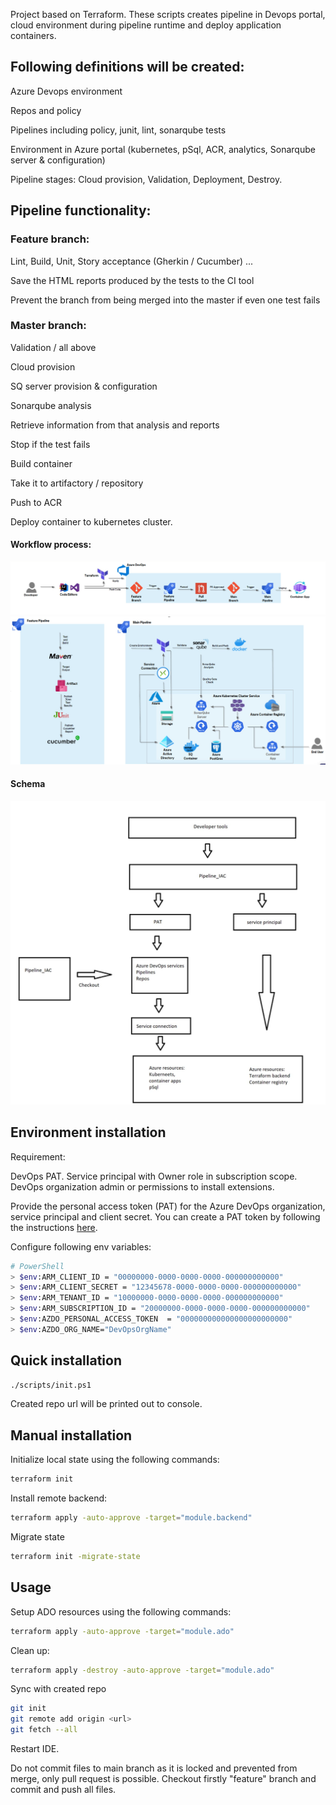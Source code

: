 
Project based on Terraform. These scripts creates pipeline in Devops portal, cloud environment during pipeline runtime and deploy application containers.

## Following definitions will be created:

Azure Devops environment

Repos and policy 

Pipelines including policy, junit, lint, sonarqube tests

Environment in Azure portal (kubernetes, pSql, ACR, analytics, Sonarqube server & configuration)

Pipeline stages: Cloud provision, Validation, Deployment, Destroy.

## Pipeline functionality:

### Feature branch:

Lint,
Build,
Unit,
Story acceptance (Gherkin / Cucumber) ...

Save the HTML reports produced by the tests to the CI tool

Prevent the branch from being merged into the master if even one test fails

### Master branch:

Validation / all above

Cloud provision

SQ server provision & configuration

Sonarqube analysis

Retrieve information from that analysis and reports 

Stop if the test fails

Build container

Take it to artifactory / repository

Push to ACR

Deploy container to kubernetes cluster.

#### Workflow process:
![img_1.png](img_1.png)
![img.png](img.png)

#### Schema
![img_2.png](img_2.png)
## Environment installation


Requirement:

DevOps PAT.
Service principal with Owner role in subscription scope.
DevOps organization admin or permissions to install extensions.


Provide the personal access token (PAT) for the Azure DevOps organization, service principal and client secret. You can create a PAT token by following the instructions [here](https://docs.microsoft.com/en-us/azure/devops/organizations/accounts/use-personal-access-tokens-to-authenticate?view=azure-devops&tabs=preview-page).



Configure following env variables:
```bash 
# PowerShell
> $env:ARM_CLIENT_ID = "00000000-0000-0000-0000-000000000000"
> $env:ARM_CLIENT_SECRET = "12345678-0000-0000-0000-000000000000"
> $env:ARM_TENANT_ID = "10000000-0000-0000-0000-000000000000"
> $env:ARM_SUBSCRIPTION_ID = "20000000-0000-0000-0000-000000000000"
> $env:AZDO_PERSONAL_ACCESS_TOKEN  = "000000000000000000000000"
> $env:AZDO_ORG_NAME="DevOpsOrgName"

``` 

## Quick installation

```bash 
./scripts/init.ps1
``` 

Created repo url will be printed out to console.

## Manual installation

Initialize local state using the following commands:
```bash 
terraform init
``` 
Install remote backend:
```bash 
terraform apply -auto-approve -target="module.backend"
```
Migrate state
```bash 
terraform init -migrate-state 
```


## Usage

Setup ADO resources using the following commands:
```bash 
terraform apply -auto-approve -target="module.ado"   
```
Clean up:
```bash
terraform apply -destroy -auto-approve -target="module.ado"   
```

Sync with created repo

```bash 
git init
git remote add origin <url>
git fetch --all
```
Restart IDE.

Do not commit files to main branch as it is locked and prevented from merge, only pull request is possible. Checkout firstly "feature" branch and commit and push all files.

